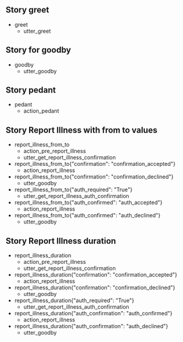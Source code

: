 ## Story greet 
* greet
   - utter_greet

## Story for goodby
* goodby
    - utter_goodby

## Story pedant
* pedant
   - action_pedant

## Story Report Illness  with from to values
* report_illness_from_to
    - action_pre_report_illness
    - utter_get_report_illness_confirmation
* report_illness_from_to{"confirmation": "confirmation_accepted"}
    - action_report_illness
* report_illness_from_to{"confirmation": "confirmation_declined"}
    - utter_goodby
* report_illness_from_to{"auth_required": "True"}
    - utter_get_report_illness_auth_confirmation
* report_illness_from_to{"auth_confirmed": "auth_accepted"}
    - action_report_illness
* report_illness_from_to{"auth_confirmed": "auth_declined"}
    - utter_goodby

## Story Report Illness duration
* report_illness_duration
    - action_pre_report_illness
    - utter_get_report_illness_confirmation
* report_illness_duration{"confirmation": "confirmation_accepted"}
    - action_report_illness
* report_illness_duration{"confirmation": "confirmation_declined"}
    - utter_goodby
* report_illness_duration{"auth_required": "True"}
    - utter_get_report_illness_auth_confirmation
* report_illness_duration{"auth_confirmation": "auth_confirmed"}
    - action_report_illness
* report_illness_duration{"auth_confirmation": "auth_declined"}
    - utter_goodby